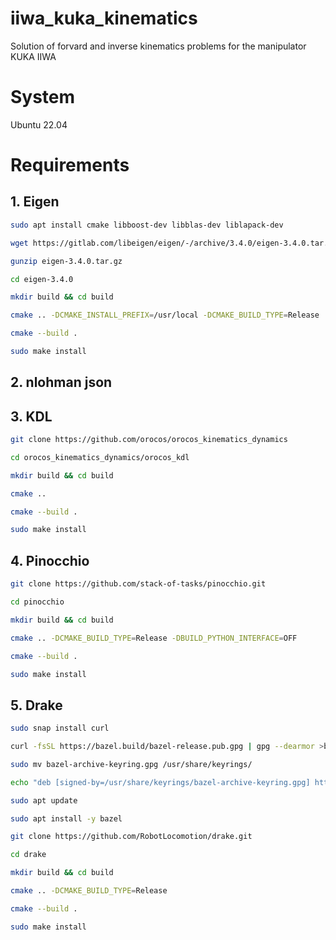# iiwa_kuka_kinematics
Solution of forvard and inverse kinematics problems for the manipulator KUKA IIWA 

# System

Ubuntu 22.04

# Requirements

## 1. Eigen

```bash
sudo apt install cmake libboost-dev libblas-dev liblapack-dev

wget https://gitlab.com/libeigen/eigen/-/archive/3.4.0/eigen-3.4.0.tar.gz

gunzip eigen-3.4.0.tar.gz

cd eigen-3.4.0

mkdir build && cd build

cmake .. -DCMAKE_INSTALL_PREFIX=/usr/local -DCMAKE_BUILD_TYPE=Release

cmake --build .

sudo make install
```

## 2. nlohman json

## 3. KDL

```bash
git clone https://github.com/orocos/orocos_kinematics_dynamics

cd orocos_kinematics_dynamics/orocos_kdl

mkdir build && cd build

cmake .. 

cmake --build .

sudo make install
```

## 4. Pinocchio

```bash
git clone https://github.com/stack-of-tasks/pinocchio.git

cd pinocchio

mkdir build && cd build

cmake .. -DCMAKE_BUILD_TYPE=Release -DBUILD_PYTHON_INTERFACE=OFF

cmake --build .

sudo make install
```

## 5. Drake

```bash
sudo snap install curl

curl -fsSL https://bazel.build/bazel-release.pub.gpg | gpg --dearmor >bazel-archive-keyring.gpg

sudo mv bazel-archive-keyring.gpg /usr/share/keyrings/

echo "deb [signed-by=/usr/share/keyrings/bazel-archive-keyring.gpg] https://storage.googleapis.com/bazel-apt stable jdk1.8" | sudo tee /etc/apt/sources.list.d/bazel.list

sudo apt update

sudo apt install -y bazel

git clone https://github.com/RobotLocomotion/drake.git

cd drake

mkdir build && cd build

cmake .. -DCMAKE_BUILD_TYPE=Release

cmake --build .

sudo make install
```
